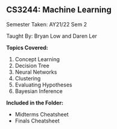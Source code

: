 ## CS3244: Machine Learning

Semester Taken: AY21/22 Sem 2

Taught By: Bryan Low and Daren Ler

**Topics Covered:**
1. Concept Learning
2. Decision Tree
3. Neural Networks
4. Clustering
5. Evaluating Hypotheses
6. Bayesian Inference

**Included in the Folder:**
* Midterms Cheatsheet
* Finals Cheatsheet